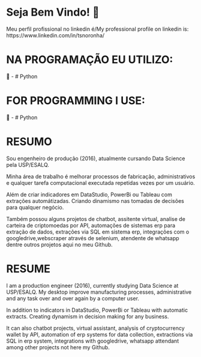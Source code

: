 # Seja Bem Vindo! 👋

</p>Meu perfil profissional no linkedin é/My professional profile on linkedin is: https://www.linkedin.com/in/tsnoronha/


# NA PROGRAMAÇÃO EU UTILIZO:
:snake: - # Python


# FOR PROGRAMMING I USE:
:snake: - # Python


# RESUMO

</p>Sou engenheiro de produção (2016), atualmente cursando Data Science pela USP/ESALQ.
</p>Minha área de trabalho é melhorar processos de fabricação, administrativos e qualquer tarefa computacional executada repetidas vezes por um usuário.
</p>Além de criar indicadores em DataStudio, PowerBi ou Tableau com extrações automátizadas. Criando dinamismo nas tomadas de decisões para qualquer negócio.
</p>Também possou alguns projetos de chatbot, assitente virtual, analise de carteira de criptomoedas por API, automações de sistemas erp para extração de dados, extrações via SQL em sistema erp, integrações com o googledrive,webscraper através de selenium, atendente de whatsapp dentre outros projetos aqui no meu Github.

# RESUME
</p> I am a production engineer (2016), currently studying Data Science at USP/ESALQ.
My desktop improve manufacturing processes, administrative and any task over and over again by a computer user.
</p>In addition to indicators in DataStudio, PowerBi or Tableau with automatic extracts. Creating dynamism in decision making for any business.
</p>It can also chatbot projects, virtual assistant, analysis of cryptocurrency wallet by API, automation of erp systems for data collection, extractions via SQL in erp system, integrations with googledrive, whatsapp attendant among other projects not here my Github.

<!--
**NoronhaT/NoronhaT** is a ✨ _special_ ✨ repository because its `README.md` (this file) appears on your GitHub profile.

Here are some ideas to get you started:

- 🔭 I’m currently working on ...
- 🌱 I’m currently learning ...
- 👯 I’m looking to collaborate on ...
- 🤔 I’m looking for help with ...
- 💬 Ask me about ...
- 📫 How to reach me: ...
- 😄 Pronouns: ...
- ⚡ Fun fact: ...
-->
